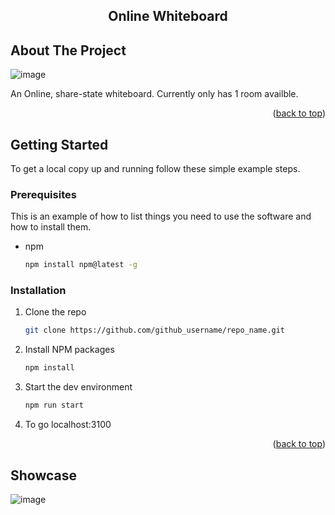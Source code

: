 <!-- Improved compatibility of back to top link: See: https://github.com/othneildrew/Best-README-Template/pull/73 -->
<a id="readme-top"></a>
<!--
*** Thanks for checking out the Best-README-Template. If you have a suggestion
*** that would make this better, please fork the repo and create a pull request
*** or simply open an issue with the tag "enhancement".
*** Don't forget to give the project a star!
*** Thanks again! Now go create something AMAZING! :D
-->

<!-- PROJECT LOGO -->

<h2 align="center">Online Whiteboard</h2>
</div>

<!-- ABOUT THE PROJECT -->
## About The Project

![image](https://github.com/user-attachments/assets/21054b8c-a9c7-4ea1-8b3a-c58f69d6a103)


An Online, share-state whiteboard. Currently only has 1 room availble.

<p align="right">(<a href="#readme-top">back to top</a>)</p>


## Getting Started

To get a local copy up and running follow these simple example steps.

### Prerequisites

This is an example of how to list things you need to use the software and how to install them.
* npm
  ```sh
  npm install npm@latest -g
  ```

### Installation

1. Clone the repo
   ```sh
   git clone https://github.com/github_username/repo_name.git
   ```
2. Install NPM packages
   ```sh
   npm install
   ```
3. Start the dev environment
    ```sh
    npm run start
    ```
4. To go localhost:3100
<p align="right">(<a href="#readme-top">back to top</a>)</p>


## Showcase
![image](https://github.com/user-attachments/assets/43bb553b-61f2-4f5a-a1af-ae63eaaab059)

